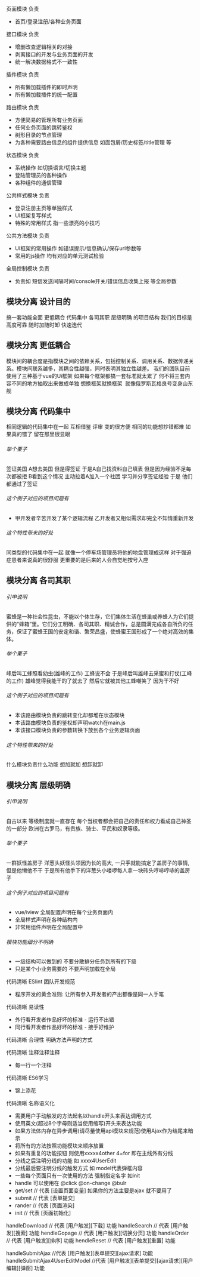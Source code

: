 
页面模块
负责
- 首页/登录注册/各种业务页面

接口模块
负责
- 增删改查逻辑相关的对接
- 剥离接口的开发与业务页面的开发
- 统一解决数据格式不一致性

插件模块
负责
- 所有懒加载插件的即时声明
- 所有懒加载插件的统一配置

路由模块
负责
- 方便简易的管理所有业务页面
- 任何业务页面的跳转鉴权
- 树形目录的节点管理
- 为各种需要路由信息的组件提供信息 如面包屑/历史标签/title管理 等

状态模块
负责
- 系统操作 如切换语言/切换主题
- 登陆管理员的各种操作
- 各种组件的通信管理

公共样式模块
负责
- 登录注册主页等单独样式
- UI框架复写样式
- 特殊的常用样式 指一些漂亮的小技巧

公共方法模块
负责
- UI框架的常用操作 如错误提示/信息确认/保存url参数等
- 常用的js操作 均有对应的单元测试检验

全局控制模块
负责
- 负责如 短信发送间隔时间/console开关/错误信息收集上报 等全局参数

## 模块分离 设计目的
搞一套功能全面 更低耦合 代码集中 各司其职 层级明确 的项目结构
我们的目标是 高度可靠 随时加随时卸 快速迭代

## 模块分离 更低耦合
模块间的耦合度是指模块之间的依赖关系，包括控制关系、调用关系、数据传递关系。模块间联系越多，其耦合性越强，同时表明其独立性越差。
我们的团队目前使用了三种基于vue的Ui框架 如果每个框架都搞一套标准就太累了
何不将三套内容不同的地方抽取出来做成单独
想换框架就换框架
<img src="3.png" alt="">
就像俄罗斯瓦格良号变身山东舰
<img src="4.png" alt="">

## 模块分离 代码集中
相同逻辑的代码集中在一起 互相借鉴 评审 变的很方便
相同的功能想抄错都难 如果真的错了 留在那里很显眼
<img src="5.png" alt="">

###### 举个栗子
签证美国
A想去美国 但是得签证 于是A自己找资料自己填表 但是因为经验不足每次都被拒
B看到这个情况 主动拉着A加入一个社团 学习并分享签证经验
于是 他们都通过了签证

###### 这个例子对应的项目问题有
- 甲开发者辛苦开发了某个逻辑流程 乙开发者又相似需求却完全不知情重新开发

###### 这个特性带来的好处

同类型的代码集中在一起 就像一个停车场管理员将他的地盘管理成这样
对于强迫症患者来说真的很舒服 更重要的是后来的人会自觉地按号入座
<img src="6.png" alt="">

## 模块分离 各司其职
###### 引申说明
蜜蜂是一种社会性昆虫，不能以个体生存，它们集体生活在蜂巢或养蜂人为它们提供的“蜂箱”里。它们分工明确、各司其职、精诚合作，总是圆满完成各自所负的任务，保证了蜜蜂王国的安定和谐、繁荣昌盛，使蜂蜜王国形成了一个绝对高效的集体。
<img src="7.png?x=2" alt="">

###### 举个栗子
峰后叫工蜂照看幼虫(雄峰的工作) 工蜂说不会
于是峰后叫雄峰去采蜜和打仗(工峰的工作) 雄峰觉得我能干的了就去了
然后它就被其他工蜂嘲笑了 因为干不好

###### 这个例子对应的项目问题有
- 本该路由模块负责的跳转变化却都堆在状态模块
- 本该路由模块负责的鉴权却声明watch在main.js
- 本该接口模块负责的参数转换下放到各个业务逻辑页面

###### 这个特性带来的好处
什么模块负责什么功能 想加就加 想卸就卸
<img src="8.png" alt="">

## 模块分离 层级明确
###### 引申说明
自古以来 等级制度就一直存在 每个当权者都会把自己的责任和权力看成自己神圣的一部分
欧洲在古罗马，有贵族、骑士、平民和奴隶等级。
<img src="10.png" alt="">

###### 举个栗子
一群妖怪盖房子
洋葱头妖怪头领因为长的高大, 一只手就能搞定了盖房子的事情,
但是他懒他不干 于是所有他手下的洋葱头小喽啰每人拿一块砖头哼哧哼哧的盖房子
<img src="9.png" alt="">

###### 这个例子对应的项目问题有
- vue/iview 全局配置声明在每个业务页面内
- 全局样式声明在各种结构内
- 非常用组件声明在全局配置中

###### 模块功能细分不明确
- 一级结构可以做到的 不要分散排分任务到所有的下级
- 只是某个小业务需要的 不要声明加载在全局

代码清晰 ESlint 团队开发规范
- 程序开发的黄金准则: 让所有参入开发者的产出都像是同一人手笔

代码清晰 易读性
- 外行看开发者作品好坏的标准 - 运行不出错
- 同行看开发者作品好坏的标准 - 接手好维护

代码清晰 合理性
明确方法声明的方式

代码清晰 注释注释注释
- 每一行一个注释

代码清晰 ES6学习
- 锦上添花

代码清晰 名称语义化
- 需要用户手动触发的方法起名以handle开头来表达调用方式
- 使用英文(超过8个字母则适当使用缩写)开头来表达功能
- 如果方法体内存在异步调用(请尽量使用api模块来规范)使用Ajax作为结尾来暗示
- 将所有的方法按照功能模块来顺序放置
- 如果有重复的功能按钮 则使用xxxxx4other 4=for 即在主线外有分线
- 分线之后注明分线的功能 如 xxxx4UserEdit
- 分线最后要注明分线的触发方式 如 model代表弹框内容
- 一些每个页面只有一次使用的方法 强制指定名字 如init
- handle 可以使用在 @click @on-change @bulr
- get/set // 代表 [设置页面变量] 如果你的方法主要是ajax 就不要用了
- submit // 代表 [表单提交]
- rander // 代表 [页面渲染]
- init // 代表 [页面初始化]

handleDownload // 代表 [用户触发][下载] 功能
handleSearch // 代表 [用户触发][搜索] 功能
hendleGopage // 代表 [用户触发][切换分页] 功能
handleOrder // 代表 [用户触发][排序] 功能
hendleReset // 代表 [用户触发][重置] 功能

handleSubmitAjax //代表 [用户触发][表单提交][ajax请求] 功能
handleSubmitAjax4UserEditModel //代表 [用户触发][表单提交][ajax请求][用户编辑][弹窗] 功能
